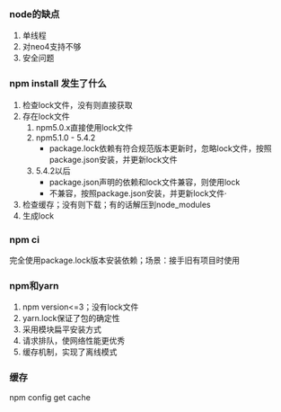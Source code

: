 ### node的缺点
1. 单线程
2. 对neo4支持不够
3. 安全问题

### npm install 发生了什么
1. 检查lock文件，没有则直接获取
2. 存在lock文件
    1. npm5.0.x直接使用lock文件
    2. npm5.1.0 - 5.4.2
        * package.lock依赖有符合规范版本更新时，忽略lock文件，按照package.json安装，并更新lock文件
    3. 5.4.2以后
        * package.json声明的依赖和lock文件兼容，则使用lock
        * 不兼容，按照package.json安装，并更新lock文件·
3. 检查缓存；没有则下载；有的话解压到node_modules
4. 生成lock

### npm ci
完全使用package.lock版本安装依赖；场景：接手旧有项目时使用

### npm和yarn
1. npm version<=3；没有lock文件
2. yarn.lock保证了包的确定性
3. 采用模块扁平安装方式
4. 请求排队，使网络性能更优秀
5. 缓存机制，实现了离线模式

### 缓存
npm config get cache